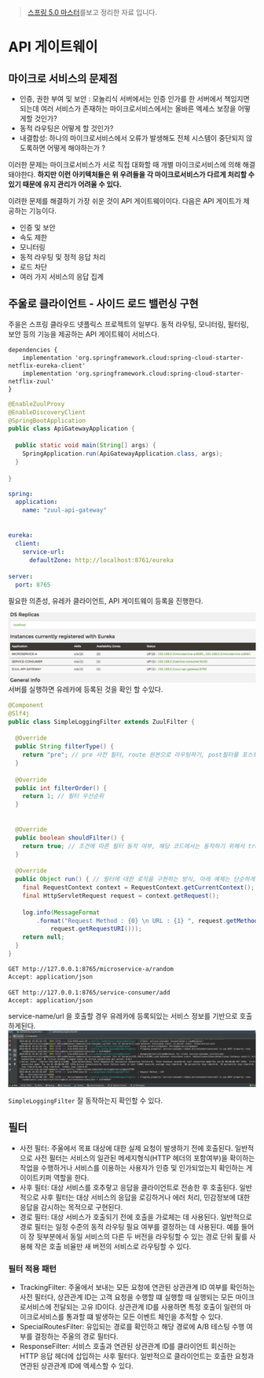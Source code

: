 > [스프링 5.0 마스터](http://acornpub.co.kr/book/mastering-spring-5.0)를보고 정리한 자료 입니다.

# API 게이트웨이

## 마이크로 서비스의 문제점 
* 인증, 권한 부여 및 보안 : 모놀리식 서버에서는 인증 인가를 한 서버에서 책임지면 되는데 여러 서비스가 존재하는 마이크로서비스에서는 올바른 엑세스 보장을 어떻게할 것인가?
* 동적 라우팅은 어떻게 할 것인가?
* 내결합성: 하나의 마이크로서비스에서 오류가 발생해도 전체 시스템이 중단되지 않도록하면 어떻게 해야하는가 ?

이러한 문제는 마이크로서비스가 서로 직접 대화할 때 개별 마이크로서비스에 의해 해결돼야한다. **하지만 이런 아키텍처들은 위 우려들을 각 마이크로서비스가 다르게 처리할 수 있기 때문에 유지 관리가 어려울 수 있다.**

이려한 문제를 해결하기 가장 쉬운 것이 API 게이트웨이이다. 다음은 API 게이트가 제공하는 기능이다.

* 인증 및 보안
* 속도 제한
* 모니터링
* 동적 라우팅 및 정적 응답 처리
* 로드 차단
* 여러 가지 서비스의 응답 집계


## 주울로 클라이언트 - 사이드 로드 밸런싱 구현
주을은 스프링 클라우드 넷플릭스 프로젝트의 일부다. 동적 라우팅, 모니터링, 필터링, 보안 등의 기능을 제공하는 API 게이트웨이 서비스다.

```
dependencies {
    implementation 'org.springframework.cloud:spring-cloud-starter-netflix-eureka-client'
    implementation 'org.springframework.cloud:spring-cloud-starter-netflix-zuul'
}
```

```java
@EnableZuulProxy
@EnableDiscoveryClient
@SpringBootApplication
public class ApiGatewayApplication {

  public static void main(String[] args) {
    SpringApplication.run(ApiGatewayApplication.class, args);
  }

}
```

```yml
spring:
  application:
    name: "zuul-api-gateway"


eureka:
  client:
    service-url:
      defaultZone: http://localhost:8761/eureka

server:
  port: 8765

```

필요한 의존성, 유레카 클라이언트, API 게이트웨이 등록을 진행한다.

![](../static/api-gateway-eureka.png)
서버를 실행하면 유레카에 등록된 것을 확인 할 수있다.

```java
@Component
@Slf4j
public class SimpleLoggingFilter extends ZuulFilter {
  
  @Override
  public String filterType() {
    return "pre"; // pre 사전 필터, route 원본으로 라우팅하기, post필터를 포스트라우팅, error 에러 처리
  }

  @Override
  public int filterOrder() {
    return 1; // 필터 우선순위
  }


  @Override
  public boolean shouldFilter() {
    return true; // 조건에 따른 필터 동작 여부, 해당 코드에서는 동작하기 위해서 true 리턴
  }
  
  @Override
  public Object run() { // 필터에 대한 로직을 구현하는 방식, 아래 예제는 단순하게 로깅용
    final RequestContext context = RequestContext.getCurrentContext();
    final HttpServletRequest request = context.getRequest();

    log.info(MessageFormat
        .format("Request Method : {0} \n URL : {1} ", request.getMethod(),
            request.getRequestURI()));
    return null;
  }
}
```


```
GET http://127.0.0.1:8765/microservice-a/random
Accept: application/json

GET http://127.0.0.1:8765/service-consumer/add
Accept: application/json
```
service-name/url 을 호출할 경우 유레카에 등록되있는 서비스 정보를 기반으로 호출하게된다.
![](../static/api-gateway-eureka-result.png)

`SimpleLoggingFilter` 잘 동작하는지 확인할 수 있다.


## 필터
* 사전 필터: 주울에서 목표 대상에 대한 실제 요청이 발생하기 전에 호출된다. 일반적으로 사전 필터는 서비스의 일관된 메세지형식(HTTP 헤더의 포함여부)을 확이하는 작업을 수행하거나 서비스를 이용하는 사용자가 인증 및 인가되었는지 확인하는 게이이트키퍼 역할을 한다.
* 사후 필터: 대상 서비스를 호추랗고 응답을 클라이언트로 전송한 후 호출된다. 일반적으로 사후 필터는 대상 서비스의 응답을 로깅하거나 에러 처리, 민감정보에 대한 응답을 감시하는 목적으로 구현된다.
* 경로 필터: 대상 서비스가 호출되기 전에 호출을 가로체는 데 사용된다. 일반적으로 경로 필터는 일정 수준의 동적 라우팅 필요 여부를 결정하는 데 사용된다. 예를 들어 이 장 뒷부분에서 동일 서비스의 다른 두 버전을 라우팅할 수 있는 경로 단위 핉를 사용해 작은 호출 비율만 새 버전의 서비스로 라우팅할 수 있다.

### 필터 적용 패턴
* TrackingFilter: 주울에서 보내는 모든 요청에 연관된 상관관계 ID 여부를 확인하는 사전 필터다, 상관관계 ID는 고객 요청을 수행할 떄 실행할 때 실행되는 모든 마이크로서비스에 전달되는 고유 ID이다. 상관관계 ID를 사용하면 특정 호출이 일련의 마이크로서비스를 통과할 떄 발생하는 모든 이벤트 체인을 추적할 수 있다.
* SpecialRoutesFilter: 유입되는 경로를 확인하고 해당 경로에 A/B 테스팅 수행 여부를 결정하는 주울의 경로 필터다. 
* ResponseFilter: 서비스 호출과 연관된 상관관계 ID를 클라이언트 회신하는 HTTP 응답 헤더에 삽입하는 사후 필터다. 일반적으로 클라이언트는 호출한 요청과 연관된 상관관계 ID에 엑세스할 수 있다.
